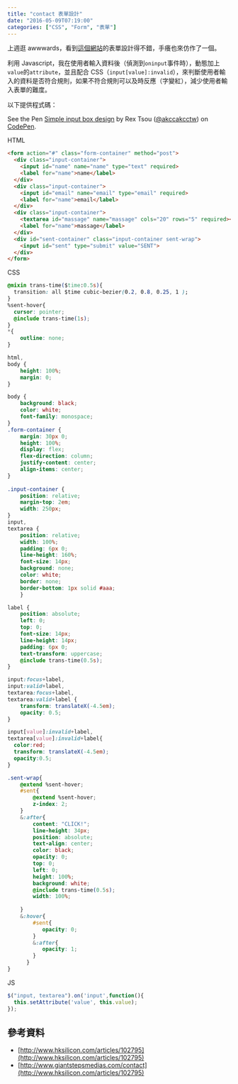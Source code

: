 ```yaml
---
title: "contact 表單設計"
date: "2016-05-09T07:19:00"
categories: ["CSS", "Form", "表單"]
---
```


上週逛 awwwards，看到[這個網站](http://www.giantstepsmedias.com/contact)的表單設計得不錯，手癢也來仿作了一個。

利用 Javascript，我在使用者輸入資料後（偵測到`oninput`事件時），動態加上`value`的`attribute`，並且配合 CSS（`input[value]:invalid`），來判斷使用者輸入的資料是否符合規則，如果不符合規則可以及時反應（字變紅），減少使用者輸入表單的難度。

以下提供程式碼：
<p data-height="500" data-theme-id="0" data-slug-hash="oxQzdM" data-default-tab="css,result" data-user="akccakcctw" data-embed-version="2" class="codepen">See the Pen <a href="http://codepen.io/akccakcctw/pen/oxQzdM/">Simple input box design</a> by Rex Tsou (<a href="http://codepen.io/akccakcctw">@akccakcctw</a>) on <a href="http://codepen.io">CodePen</a>.</p>
<script async src="//assets.codepen.io/assets/embed/ei.js"></script>

HTML
```html
<form action="#" class="form-container" method="post">
  <div class="input-container">
    <input id="name" name="name" type="text" required>
    <label for="name">name</label>
  </div>
  <div class="input-container">
    <input id="email" name="email" type="email" required>
    <label for="name">email</label>
  </div>
  <div class="input-container">
    <textarea id="massage" name="massage" cols="20" rows="5" required></textarea>
    <label for="name">massage</label>
  </div>
  <div id="sent-container" class="input-container sent-wrap">
    <input id="sent" type="submit" value="SENT">
  </div>
</form>
```

CSS
```css
@mixin trans-time($time:0.5s){
  transition: all $time cubic-bezier(0.2, 0.8, 0.25, 1 );
}
%sent-hover{
  cursor: pointer;
  @include trans-time(1s);
}
*{
    outline: none;
}

html,
body {
    height: 100%;
    margin: 0;
} 

body {
    background: black;
    color: white;
    font-family: monospace;
}   
.form-container {
    margin: 30px 0;
    height: 100%;
    display: flex;
    flex-direction: column;
    justify-content: center;
    align-items: center;
}
    
.input-container {
    position: relative;
    margin-top: 2em;
    width: 250px;
}
input,
textarea {
    position: relative;
    width: 100%;
    padding: 6px 0;
    line-height: 160%;
    font-size: 14px;
    background: none;
    color: white;
    border: none;
    border-bottom: 1px solid #aaa;
    }

label {
    position: absolute;
    left: 0;
    top: 0;
    font-size: 14px;
    line-height: 14px;
    padding: 6px 0;
    text-transform: uppercase;
    @include trans-time(0.5s);
}

input:focus+label,
input:valid+label,
textarea:focus+label,
textarea:valid+label {
    transform: translateX(-4.5em);
    opacity: 0.5;
}

input[value]:invalid+label,
textarea[value]:invalid+label{
  color:red;
  transform: translateX(-4.5em);
  opacity:0.5;
}

.sent-wrap{
    @extend %sent-hover;
    #sent{
        @extend %sent-hover;
        z-index: 2;
    }
    &:after{
        content: "CLICK!";
        line-height: 34px;
        position: absolute;
        text-align: center;
        color: black;
        opacity: 0;
        top: 0;
        left: 0;
        height: 100%;
        background: white;
        @include trans-time(0.5s);
        width: 100%;
    
    }
    &:hover{
        #sent{
           opacity: 0;
        }
        &:after{
           opacity: 1;
        }
      }
}
```

JS
```js
$("input, textarea").on('input',function(){
  this.setAttribute('value', this.value);
});
```

## 參考資料
- [http://www.hksilicon.com/articles/102795](http://www.hksilicon.com/articles/102795)
- [http://www.giantstepsmedias.com/contact](http://www.hksilicon.com/articles/102795)
